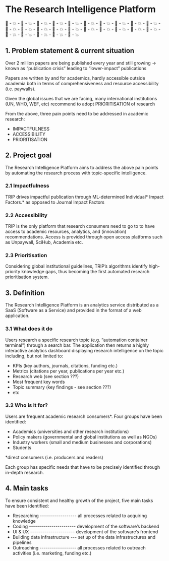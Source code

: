 # The Research Intelligence Platform

:brain: - :boom: - :brain: - :boom: - :brain: - :boom: - :brain: - :boom: - :brain: - :boom: - :brain: - :boom: - :brain: - :boom: - :brain: - :boom: - :brain: - :boom: - :brain: - :boom: - :brain: - :boom: - :brain: - :boom: - :brain: - :boom: - :brain: - :boom: - :brain: - :boom: - :brain: - :boom: - :brain: - :boom: - :brain: - :boom: - :brain: - :boom: - :brain: - :boom: - :brain: - :boom: - :brain: - :boom: - :brain: - :boom: - :brain: - :boom: - :brain: - :boom:

## 1. Problem statement & current situation

Over 2 million papers are being published every year and still growing → known as “publication crisis” leading to “lower-impact” publications

Papers are written by and for academics, hardly accessible outside academia both in terms of comprehensiveness and resource accessibility (i.e. paywalls).

Given the global issues that we are facing, many international institutions (UN, WHO, WEF, etc) recommend to adopt PRIORITISATION of research

From the above, three pain points need to be addressed in academic research:

* IMPACTFULNESS
* ACCESSIBILITY
* PRIORITISATION

## 2. Project goal

The Research Intelligence Platform aims to address the above pain points by automating the research process with topic-specific intelligence. 

### 2.1 Impactfulness

TRIP drives impactful publication through ML-determined Individual* Impact Factors.* as opposed to Journal Impact Factors

### 2.2 Accessibility

TRIP is the only platform that research consumers need to go to to have access to academic resources, analytics, and (innovation) recommendations. Access is provided through open access platforms such as Unpaywall, SciHub, Academia etc.

### 2.3  Prioritisation

Considering global institutional guidelines, TRIP’s algorithms identify high-priority knowledge gaps, thus becoming the first automated research prioritisation system. 

## 3. Definition

The Research Intelligence Platform is an analytics service distributed as a SaaS (Software as a Service) and provided in the format of a web application.

### 3.1 What does it do

Users research a specific research topic (e.g. “automation container terminal”) through a search bar. The application then returns a highly interactive analytics dashboard displaying research intelligence on the topic including, but not limited to: 

* KPIs (key authors, journals, citations, funding etc.)
* Metrics (citations per year, publications per year etc.)
* Research web (see section ???)
* Most frequent key words
* Topic summary (key findings - see section ???)
* etc

### 3.2 Who is it for?

Users are frequent academic research consumers*. Four groups have been identified:

* Academics (universities and other research institutions)
* Policy makers (governmental and global institutions as well as NGOs)
* Industry workers (small and medium businesses and corporations)
* Students

*direct consumers (i.e. producers and readers)

Each group has specific needs that have to be precisely identified through in-depth research.

## 4. Main tasks

To ensure consistent and healthy growth of the project, five main tasks have been identified:

* Researching ------------------ all processes related to acquiring knowledge 
* Coding ----------------------- development of the software’s backend 
* UI & UX ---------------------- development of the software’s frontend
* Building data infrastructure --- set up of the data infrastructures and pipelines
* Outreaching ------------------ all processes related to outreach activities (i.e. marketing, funding etc.)
